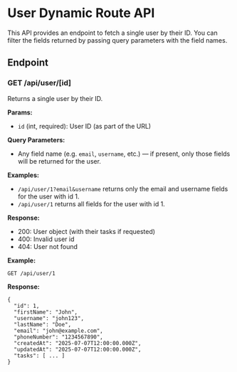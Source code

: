 # User Dynamic Route API

This API provides an endpoint to fetch a single user by their ID. You can filter the fields returned by passing query parameters with the field names.

## Endpoint

### GET /api/user/[id]

Returns a single user by their ID.

**Params:**

- `id` (int, required): User ID (as part of the URL)

**Query Parameters:**

- Any field name (e.g. `email`, `username`, etc.) — if present, only those fields will be returned for the user.

**Examples:**

- `/api/user/1?email&username` returns only the email and username fields for the user with id 1.
- `/api/user/1` returns all fields for the user with id 1.

**Response:**

- 200: User object (with their tasks if requested)
- 400: Invalid user id
- 404: User not found

**Example:**

```
GET /api/user/1
```

**Response:**

```
{
  "id": 1,
  "firstName": "John",
  "username": "john123",
  "lastName": "Doe",
  "email": "john@example.com",
  "phoneNumber": "1234567890",
  "createdAt": "2025-07-07T12:00:00.000Z",
  "updatedAt": "2025-07-07T12:00:00.000Z",
  "tasks": [ ... ]
}
```
